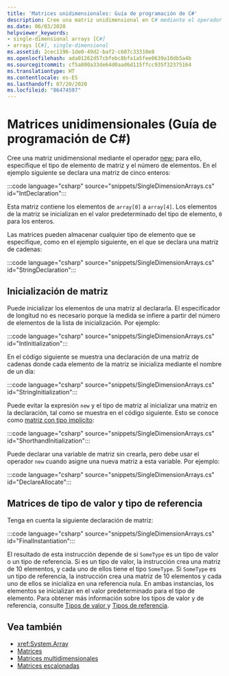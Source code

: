 ```yaml
---
title: 'Matrices unidimensionales: Guía de programación de C#'
description: Cree una matriz unidimensional en C# mediante el operador new; para ello, especifique el tipo de elemento de matriz y el número de elementos.
ms.date: 06/03/2020
helpviewer_keywords:
- single-dimensional arrays [C#]
- arrays [C#], single-dimensional
ms.assetid: 2cec1196-1de0-49d2-baf2-c607c33310e8
ms.openlocfilehash: ada01262d57cbfebc8bfa1a5fee0639a10db5a4b
ms.sourcegitcommit: cf5a800a33de64d0aad6d115ffcc935f32375164
ms.translationtype: HT
ms.contentlocale: es-ES
ms.lasthandoff: 07/20/2020
ms.locfileid: "86474597"
---
```

# <a name="single-dimensional-arrays-c-programming-guide"></a>Matrices unidimensionales (Guía de programación de C#)

Cree una matriz unidimensional mediante el operador [new](../../language-reference/operators/new-operator.md); para ello, especifique el tipo de elemento de matriz y el número de elementos. En el ejemplo siguiente se declara una matriz de cinco enteros:

:::code language="csharp" source="snippets/SingleDimensionArrays.cs" id="IntDeclaration":::

Esta matriz contiene los elementos de `array[0]` a `array[4]`. Los elementos de la matriz se inicializan en el valor predeterminado del tipo de elemento, `0` para los enteros.

Las matrices pueden almacenar cualquier tipo de elemento que se especifique, como en el ejemplo siguiente, en el que se declara una matriz de cadenas:

:::code language="csharp" source="snippets/SingleDimensionArrays.cs" id="StringDeclaration":::

## <a name="array-initialization"></a>Inicialización de matriz

Puede inicializar los elementos de una matriz al declararla. El especificador de longitud no es necesario porque la medida se infiere a partir del número de elementos de la lista de inicialización. Por ejemplo:

:::code language="csharp" source="snippets/SingleDimensionArrays.cs" id="IntInitialization":::

En el código siguiente se muestra una declaración de una matriz de cadenas donde cada elemento de la matriz se inicializa mediante el nombre de un día:

:::code language="csharp" source="snippets/SingleDimensionArrays.cs" id="StringInitialization":::
  
Puede evitar la expresión `new` y el tipo de matriz al inicializar una matriz en la declaración, tal como se muestra en el código siguiente. Esto se conoce como [matriz con tipo implícito](implicitly-typed-arrays.md):

:::code language="csharp" source="snippets/SingleDimensionArrays.cs" id="ShorthandInitialization":::

Puede declarar una variable de matriz sin crearla, pero debe usar el operador `new` cuando asigne una nueva matriz a esta variable. Por ejemplo:

:::code language="csharp" source="snippets/SingleDimensionArrays.cs" id="DeclareAllocate":::

## <a name="value-type-and-reference-type-arrays"></a>Matrices de tipo de valor y tipo de referencia

Tenga en cuenta la siguiente declaración de matriz:  

:::code language="csharp" source="snippets/SingleDimensionArrays.cs" id="FinalInstantiation":::

El resultado de esta instrucción depende de si `SomeType` es un tipo de valor o un tipo de referencia. Si es un tipo de valor, la instrucción crea una matriz de 10 elementos, y cada uno de ellos tiene el tipo `SomeType`. Si `SomeType` es un tipo de referencia, la instrucción crea una matriz de 10 elementos y cada uno de ellos se inicializa en una referencia nula. En ambas instancias, los elementos se inicializan en el valor predeterminado para el tipo de elemento. Para obtener más información sobre los tipos de valor y de referencia, consulte [Tipos de valor ](../../language-reference/builtin-types/value-types.md) y [Tipos de referencia](../../language-reference/keywords/reference-types.md).
  
## <a name="see-also"></a>Vea también

- <xref:System.Array>
- [Matrices](./index.md)
- [Matrices multidimensionales](./multidimensional-arrays.md)
- [Matrices escalonadas](./jagged-arrays.md)
